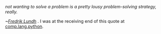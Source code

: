 <html><body><i> not wanting to solve a problem is a pretty lousy problem-solving strategy, really.

 ~<a href="http://effbot.org/">Fredrik Lundh</a> </i>. I was at the receiving end of this quote at <a href="http://groups.google.com/group/comp.lang.python/browse_frm/thread/f65cd48620c81875/36d5fea0b6b171f0?tvc=1#36d5fea0b6b171f0">comp.lang.python</a>.</body></html>